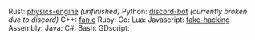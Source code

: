 Rust: [physics-engine](github.com/23marabi/physics-engine) *(unfinished)*
Python: [discord-bot](https://github.com/23marabi/discord-bot) *(currently broken due to discord)*
C++: [fan.c](https://gist.github.com/23marabi/c0f637c9c972c02693d9b201ff16959c)
Ruby:
Go:
Lua:
Javascript: [fake-hacking](https://github.com/23marabi/fake-hacking)
Assembly:
Java:
C#:
Bash:
GDscript:
